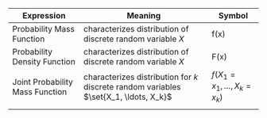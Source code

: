| Expression                      | Meaning                                                    | Symbol |
| ------------------------------- | ---------------------------------------------------------- | ------ |
| Probability Mass Function       | characterizes distribution of discrete random variable $X$ | f(x)   |
| Probability Density Function    | characterizes distribution of discrete random variable $X$ | F(x)   |
| Joint Probability Mass Function | characterizes distribution for $k$ discrete random variables $\set{X_1, \ldots, X_k}$                          | $f(X_1=x_1, \ldots, X_k =x_k)$ |
|                                 |                                                            |        |